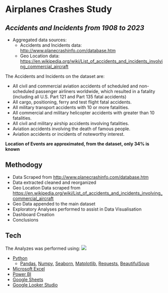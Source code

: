 # Airplanes Crashes Study
## _Accidents and Incidents from 1908 to 2023_


- Aggregated data sources:
  - Accidents and Incidents data: http://www.planecrashinfo.com/database.htm
  - Geo Location data: https://en.wikipedia.org/wiki/List_of_accidents_and_incidents_involving_commercial_aircraft

The Accidents and Incidents on the dataset are: 
- All civil and commercial aviation accidents of scheduled and non-scheduled passenger airliners worldwide, which resulted in a fatality (including all U.S. Part 121 and Part 135 fatal accidents)
- All cargo, positioning, ferry and test flight fatal accidents.
- All military transport accidents with 10 or more fatalities.
- All commercial and military helicopter accidents with greater than 10 fatalities.
- All civil and military airship accidents involving fatalities.
- Aviation accidents involving the death of famous people.
- Aviation accidents or incidents of noteworthy interest.

**Location of Events are approximated, from the dataset, only 34% is known**

## Methodogy

- Data Scraped from http://www.planecrashinfo.com/database.htm
- Data extracted cleaned and reorganized
- Geo Location Data scraped from https://en.wikipedia.org/wiki/List_of_accidents_and_incidents_involving_commercial_aircraft
- Geo Data appended to the main dataset
- Exploratory Analyses performed to assist in Data Visualisation
- Dashboard Creation
- Conclusions

## Tech

The Analyzes was performed using:
[![](https://user-images.githubusercontent.com/38763806/216325053-262b3623-2808-465d-b35b-37794be0d0e0.png)](https://www.python.org/m)
- [Python](https://www.python.org/) 
    - [Pandas](https://pandas.pydata.org/), [Numpy](https://numpy.org/), [Seaborn](https://seaborn.pydata.org/),  [Matplotlib](https://matplotlib.org/), [Requests](https://pypi.org/project/requests/), [BeautifulSoup](https://pypi.org/project/beautifulsoup4/)
- [Microsoft Excel](https://www.microsoft.com/microsoft-365/excel)
- [Power BI](https://powerbi.microsoft.com/)
- [Google Sheets](https://www.google.com/sheets/about/)
- [Google Looker Studio](https://lookerstudio.google.com/overview)

